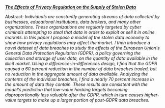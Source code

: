 [**_The Effects of Privacy Regulation on the Supply of Stolen Data_**](https://andersonfrailey.github.io/files/supply_of_stolen_data.pdf)

Abstract: _Individuals are constantly generating streams of data collected by businesses, educational institutions, data brokers, and many other organizations. These organizations are regularly targeted by cyber criminals attempting to steal that data in order to exploit or sell it in online markets. In this paper I propose a model of the stolen data economy to show how privacy regulations may affect the market. I then introduce a novel dataset of data breaches to study the effects of the European Union's General Data Protection Regulation (GDPR), a policy governing the collection and storage of user data, on the quantity of data available in the illicit market. Using a difference-in-differences design, I find that the GDPR caused a 60 percent reduction in the number of data breaches traded, but no reduction in the aggregate amount of data available. Analyzing the contents of the individual breaches, I find a nearly 70 percent increase in the amount of data they contain. These results are consistent with the model's prediction that low-value hacking targets becoming disproportionally less valuable after the GDPR, which in turn causes higher-value targets to make up a larger portion of post-GDPR data breaches._
